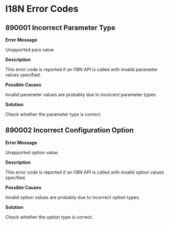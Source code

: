 # I18N Error Codes

## 890001 Incorrect Parameter Type

**Error Message**

Unspported para value.

**Description**

This error code is reported if an I18N API is called with invalid parameter values specified.

**Possible Causes**

Invalid parameter values are probably due to incorrect parameter types.

**Solution**

Check whether the parameter type is correct.

## 890002 Incorrect Configuration Option

**Error Message**

Unspported option value.

**Description**

This error code is reported if an I18N API is called with invalid option values specified.

**Possible Causes**

Invalid option values are probably due to incorrect option types.

**Solution**

Check whether the option type is correct.
